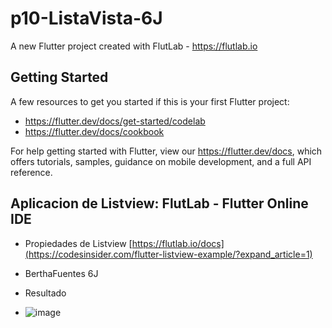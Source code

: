 # p10-ListaVista-6J

A new Flutter project created with FlutLab - https://flutlab.io

## Getting Started

A few resources to get you started if this is your first Flutter project:

- https://flutter.dev/docs/get-started/codelab
- https://flutter.dev/docs/cookbook

For help getting started with Flutter, view our
https://flutter.dev/docs, which offers tutorials,
samples, guidance on mobile development, and a full API reference.

## Aplicacion de Listview: FlutLab - Flutter Online IDE

- Propiedades de Listview [https://flutlab.io/docs](https://codesinsider.com/flutter-listview-example/?expand_article=1)
- BerthaFuentes 6J

- Resultado
- ![image](https://github.com/BerthaAreliFuentesRodriguez/p10-ListaCard-6J/assets/143548448/9af8ee9a-2365-4dd7-85e2-5d294968359e)

